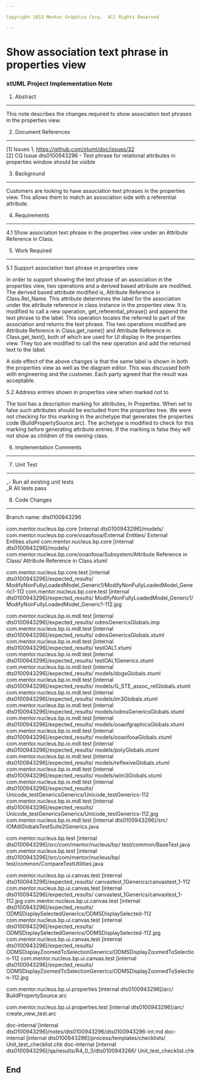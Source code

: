 ```yaml
---

Copyright 2013 Mentor Graphics Corp.  All Rights Reserved.

---
```


# Show association text phrase in properties view
### xtUML Project Implementation Note

1. Abstract
-----------
This note describes the changes required to show association text phrases in the
properties view.

2. Document References
----------------------
[1] Issues 1, https://github.com/xtuml/doc/issues/32  
[2] CQ Issue dts0100943296 - Text phrase for relational attributes in  
                             properties window should be visible

3. Background
-------------
Customers are looking to have association text phrases in the properties view.
This allows them to match an association side with a referential attribute.

4. Requirements
---------------
4.1 Show association text phrase in the properties view under an Attribute
    Reference in Class.

5. Work Required
----------------
5.1 Support association text phrase in properties view

In order to support showing the text phrase of an association in the properties
view, two operations and a derived based attribute are modified.  The derived
based attribute modified is, Attribute Reference in Class.Rel_Name.  This
attribute determines the label for the association under the attribute reference
in class instance in the properties view.  It is modified to call a new
operation, get_referential_phrase() and append the text phrase to the label.
This operation locates the referred to part of the association and returns the
text phrase.  The two operations modified are
Attribute Reference in Class.get_name() and
Attribute Reference in Class.get_text(), both of which are used for UI display
in the properties view.  They too are modified to call the new operation and add
the returned text to the label.

A side effect of the above changes is that the same label is shown in both the
properties view as well as the diagram editor.  This was discussed both with
engineering and the customer.  Each party agreed that the result was acceptable.

5.2 Address entries shown in properties view when marked not to

The tool has a description marking for attributes, In Properties.  When set to
false such attributes should be excluded from the properties tree.  We were not
checking for this marking in the archetype that generates the properties code 
(BuildPropertySource.arc).  The archetype is modified to check for this marking
before generating attribute entries.  If the marking is false they will not show
as children of the owning class.

6. Implementation Comments
--------------------------

7. Unit Test
------------
_- Run all existing unit tests  
_R All tests pass

8. Code Changes
---------------
Branch name: dts0100943296

com.mentor.nucleus.bp.core [internal dts0100943296]/models/
    com.mentor.nucleus.bp.core/ooaofooa/External Entities/
    External Entities.xtuml
com.mentor.nucleus.bp.core [internal dts0100943296]/models/
    com.mentor.nucleus.bp.core/ooaofooa/Subsystem/Attribute Reference in Class/
    Attribute Reference in Class.xtuml

com.mentor.nucleus.bp.core.test [internal dts0100943296]/expected_results/
    ModifyNonFullyLoadedModel_Generic1/ModifyNonFullyLoadedModel_Generic1-112
com.mentor.nucleus.bp.core.test [internal dts0100943296]/expected_results/
    ModifyNonFullyLoadedModel_Generic1/
    ModifyNonFullyLoadedModel_Generic1-112.jpg

com.mentor.nucleus.bp.io.mdl.test [internal dts0100943296]/expected_results/
    odmsGenericsGlobals.imp
com.mentor.nucleus.bp.io.mdl.test [internal dts0100943296]/expected_results/
    odmsGenericsGlobals.xtuml
com.mentor.nucleus.bp.io.mdl.test [internal dts0100943296]/expected_results/
    testOAL1.xtuml
com.mentor.nucleus.bp.io.mdl.test [internal dts0100943296]/expected_results/
    testOAL1Generics.xtuml
com.mentor.nucleus.bp.io.mdl.test [internal dts0100943296]/expected_results/
    models/dogsGlobals.xtuml
com.mentor.nucleus.bp.io.mdl.test [internal dts0100943296]/expected_results/
    models/G_STE_assoc_relGlobals.xtuml
com.mentor.nucleus.bp.io.mdl.test [internal dts0100943296]/expected_results/
    models/im3Globals.xtuml
com.mentor.nucleus.bp.io.mdl.test [internal dts0100943296]/expected_results/
    models/odmsGenericsGlobals.xtuml
com.mentor.nucleus.bp.io.mdl.test [internal dts0100943296]/expected_results/
    models/ooaofgraphicsGlobals.xtuml
com.mentor.nucleus.bp.io.mdl.test [internal dts0100943296]/expected_results/
    models/ooaofooaGlobals.xtuml
com.mentor.nucleus.bp.io.mdl.test [internal dts0100943296]/expected_results/
    models/polyGlobals.xtuml
com.mentor.nucleus.bp.io.mdl.test [internal dts0100943296]/expected_results/
    models/reflexiveGlobals.xtuml
com.mentor.nucleus.bp.io.mdl.test [internal dts0100943296]/expected_results/
    models/wim3Globals.xtuml
com.mentor.nucleus.bp.io.mdl.test [internal dts0100943296]/expected_results/
    Unicode_testGenericsGenerics/Unicode_testGenerics-112
com.mentor.nucleus.bp.io.mdl.test [internal dts0100943296]/expected_results/
    Unicode_testGenericsGenerics/Unicode_testGenerics-112.jpg
com.mentor.nucleus.bp.io.mdl.test [internal dts0100943296]/src/
    IOMdlGlobalsTestSuite2Generics.java

com.mentor.nucleus.bp.test [internal dts0100943296]/src/com/mentor/nucleus/bp/
    test/common/BaseTest.java
com.mentor.nucleus.bp.test [internal dts0100943296]/src/com/mentor/nucleus/bp/
    test/common/CompareTestUtilities.java

com.mentor.nucleus.bp.ui.canvas.test [internal dts0100943296]/expected_results/
    canvastest_1Generics/canvastest_1-112
com.mentor.nucleus.bp.ui.canvas.test [internal dts0100943296]/expected_results/
    canvastest_1Generics/canvastest_1-112.jpg
com.mentor.nucleus.bp.ui.canvas.test [internal dts0100943296]/expected_results/
    ODMSDisplaySelectedGenerics/ODMSDisplaySelected-112
com.mentor.nucleus.bp.ui.canvas.test [internal dts0100943296]/expected_results/
    ODMSDisplaySelectedGenerics/ODMSDisplaySelected-112.jpg
com.mentor.nucleus.bp.ui.canvas.test [internal dts0100943296]/expected_results/
    ODMSDisplayZoomedToSelectionGenerics/ODMSDisplayZoomedToSelection-112
com.mentor.nucleus.bp.ui.canvas.test [internal dts0100943296]/expected_results/
    ODMSDisplayZoomedToSelectionGenerics/ODMSDisplayZoomedToSelection-112.jpg

com.mentor.nucleus.bp.ui.properties [internal dts0100943296]/arc/
    BuildPropertySource.arc

com.mentor.nucleus.bp.ui.properties.test [internal dts0100943296]/arc/
    create_view_test.arc

doc-internal [internal dts0100943296]/notes/dts0100943296/dts0100943296-int.md
doc-internal [internal dts0100943296]/process/templates/checklists/
    Unit_test_checklist.chk
doc-internal [internal dts0100943296]/qa/results/R4_0_3/dts0100943266/
    Unit_test_checklist.chk


End
---

